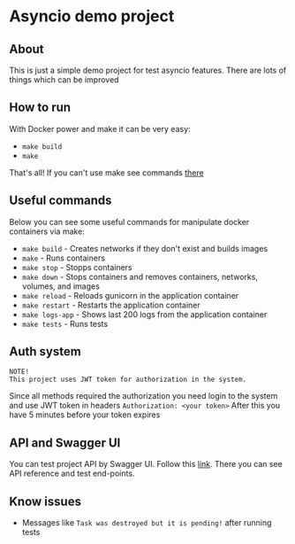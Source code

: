 # Asyncio demo project

## About

This is just a simple demo project for test asyncio features. There are lots of things which can be improved

## How to run

With Docker power and make it can be very easy:
- `make build`
- `make`

That's all!
If you can't use make see commands [there](https://github.com/solartune/async_demo/blob/master/Makefile)

## Useful commands

Below you can see some useful commands for manipulate docker containers via make:

- `make build` - Creates networks if they don't exist and builds images
- `make` - Runs containers
- `make stop` - Stopps containers
- `make down` - Stops containers and removes containers, networks, volumes, and images
- `make reload` - Reloads gunicorn in the application container
- `make restart` - Restarts the application container
- `make logs-app` - Shows last 200 logs from the application container
- `make tests` - Runs tests

## Auth system

```
NOTE!
This project uses JWT token for authorization in the system.
```
Since all methods required the authorization you need login to the system and use JWT token in headers `Authorization: <your token>`
After this you have 5 minutes before your token expires

## API and Swagger UI

You can test project API by Swagger UI.
Follow this [link](http://127.0.0.1:8000/api/doc).
There you can see API reference and test end-points.

## Know issues

- Messages like `Task was destroyed but it is pending!` after running tests
